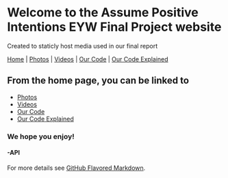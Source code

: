 # Welcome to the Assume Positive Intentions EYW Final Project website

Created to staticly host media used in our final report

[Home](https://assumepositiveintentions.github.io/Final/) | [Photos](https://assumepositiveintentions.github.io/Final/photos) | [Videos](https://assumepositiveintentions.github.io/Final/videos) | [Our Code](https://assumepositiveintentions.github.io/Final/code) | [Our Code Explained](https://assumepositiveintentions.github.io/Final/decoded)


## From the home page, you can be linked to
- [Photos](https://assumepositiveintentions.github.io/Final/photos)
- [Videos](https://assumepositiveintentions.github.io/Final/videos)
- [Our Code](https://assumepositiveintentions.github.io/Final/code)
- [Our Code Explained](https://assumepositiveintentions.github.io/Final/decoded)

### We hope you enjoy!

#### -API

For more details see [GitHub Flavored Markdown](https://guides.github.com/features/mastering-markdown/).
